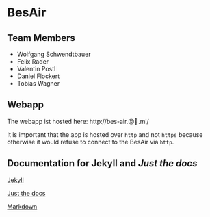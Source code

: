 # BesAir

## Team Members

-   Wolfgang Schwendtbauer
-   Felix Rader
-   Valentin Postl
-   Daniel Flockert
-   Tobias Wagner

## Webapp

The webapp ist hosted here: http://bes-air.😡🤖.ml/

It is important that the app is hosted over `http` and not `https` because otherwise it would refuse to connect to the BesAir via `http`.

## Documentation for Jekyll and _Just the docs_

[Jekyll](https://jekyllrb.com/docs/)

[Just the docs](https://just-the-docs.github.io/just-the-docs/)

[Markdown](https://www.markdownguide.org/cheat-sheet/)
